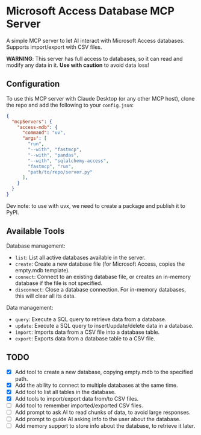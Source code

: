 # Microsoft Access Database MCP Server

A simple MCP server to let AI interact with Microsoft Access databases.
Supports import/export with CSV files.

**WARNING**: This server has full access to databases, so it can read and modify any data in it. **Use with caution** to avoid data loss!


## Configuration

To use this MCP server with Claude Desktop (or any other MCP host), clone the repo and add the following to your `config.json`:

```json
{
  "mcpServers": {
    "access-mdb": {
      "command": "uv",
      "args": [
        "run",
        "--with", "fastmcp",
        "--with", "pandas",
        "--with", "sqlalchemy-access",
        "fastmcp", "run",
        "path/to/repo/server.py"
      ],
    }
  }
}
```

Dev note: to use with uvx, we need to create a package and publish it to PyPI.


## Available Tools

Database management:
- `list`: List all active databases available in the server.
- `create`: Create a new database file (for Microsoft Access, copies the empty.mdb template).
- `connect`: Connect to an existing database file, or creates an in-memory database if the file is not specified.
- `disconnect`: Close a database connection. For in-memory databases, this will clear all its data.

Data management:
- `query`: Execute a SQL query to retrieve data from a database.
- `update`: Execute a SQL query to insert/update/delete data in a database.
- `import`: Imports data from a CSV file into a database table.
- `export`: Exports data from a database table to a CSV file.


## TODO

- [x] Add tool to create a new database, copying empty.mdb to the specified path.
- [x] Add the ability to connect to multiple databases at the same time.
- [x] Add tool to list all tables in the database.
- [x] Add tools to import/export data from/to CSV files.
- [ ] Add tool to remember imported/exported CSV files.
- [ ] Add prompt to ask AI to read chunks of data, to avoid large responses.
- [ ] Add prompt to guide AI asking info to the user about the database.
- [ ] Add memory support to store info about the database, to retrieve it later.
